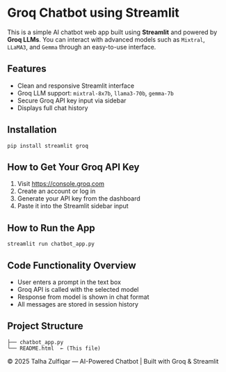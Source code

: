 <!DOCTYPE html>
<html lang="en">
<head>
    <meta charset="UTF-8">
</head>
<body>

<h1>Groq Chatbot using Streamlit</h1>

<p>
This is a simple AI chatbot web app built using <strong>Streamlit</strong> and powered by <strong>Groq LLMs</strong>. 
You can interact with advanced models such as <code>Mixtral</code>, <code>LLaMA3</code>, and <code>Gemma</code> through an easy-to-use interface.
</p>

<h2>Features</h2>
<ul>
    <li>Clean and responsive Streamlit interface</li>
    <li>Groq LLM support: <code>mixtral-8x7b</code>, <code>llama3-70b</code>, <code>gemma-7b</code></li>
    <li>Secure Groq API key input via sidebar</li>
    <li>Displays full chat history</li>
</ul>

<h2>Installation</h2>
<pre><code>pip install streamlit groq</code></pre>

<h2>How to Get Your Groq API Key</h2>
<ol>
    <li>Visit <a href="https://console.groq.com" target="_blank">https://console.groq.com</a></li>
    <li>Create an account or log in</li>
    <li>Generate your API key from the dashboard</li>
    <li>Paste it into the Streamlit sidebar input</li>
</ol>

<h2>How to Run the App</h2>
<pre><code>streamlit run chatbot_app.py</code></pre>

<h2>Code Functionality Overview</h2>
<ul>
    <li>User enters a prompt in the text box</li>
    <li>Groq API is called with the selected model</li>
    <li>Response from model is shown in chat format</li>
    <li>All messages are stored in session history</li>
</ul>

<h2>Project Structure</h2>
<pre><code>├── chatbot_app.py
└── README.html  ← (This file)</code></pre>

<footer>
    © 2025 Talha Zulfiqar — AI-Powered Chatbot | Built with Groq & Streamlit
</footer>

</body>
</html>
